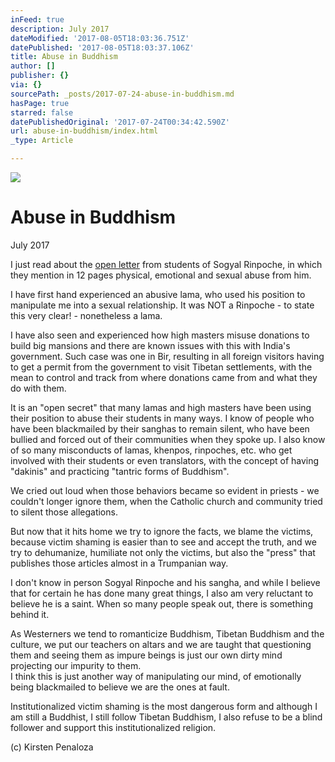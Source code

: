 ```yaml
---
inFeed: true
description: July 2017
dateModified: '2017-08-05T18:03:36.751Z'
datePublished: '2017-08-05T18:03:37.106Z'
title: Abuse in Buddhism
author: []
publisher: {}
via: {}
sourcePath: _posts/2017-07-24-abuse-in-buddhism.md
hasPage: true
starred: false
datePublishedOriginal: '2017-07-24T00:34:42.590Z'
url: abuse-in-buddhism/index.html
_type: Article

---
```

![](https://the-grid-user-content.s3-us-west-2.amazonaws.com/0dd34fed-b489-46a3-a500-4cc190979fa7.jpg)

# Abuse in Buddhism

July 2017

I just read about the [open letter][0] from students of Sogyal Rinpoche, in which they mention in 12 pages physical, emotional and sexual abuse from him.

I have first hand experienced an abusive lama, who used his position to manipulate me into a sexual relationship. It was NOT a Rinpoche - to state this very clear! - nonetheless a lama.

I have also seen and experienced how high masters misuse donations to build big mansions and there are known issues with this with India's government. Such case was one in Bir, resulting in all foreign visitors having to get a permit from the government to visit Tibetan settlements, with the mean to control and track from where donations came from and what they do with them.

It is an "open secret" that many lamas and high masters have been using their position to abuse their students in many ways. I know of people who have been blackmailed by their sanghas to remain silent, who have been bullied and forced out of their communities when they spoke up. I also know of so many misconducts of lamas, khenpos, rinpoches, etc. who get involved with their students or even translators, with the concept of having "dakinis" and practicing "tantric forms of Buddhism".

We cried out loud when those behaviors became so evident in priests - we couldn't longer ignore them, when the Catholic church and community tried to silent those allegations.

But now that it hits home we try to ignore the facts, we blame the victims, because victim shaming is easier than to see and accept the truth, and we try to dehumanize, humiliate not only the victims, but also the "press" that publishes those articles almost in a Trumpanian way.

I don't know in person Sogyal Rinpoche and his sangha, and while I believe that for certain he has done many great things, I also am very reluctant to believe he is a saint. When so many people speak out, there is something behind it.

As Westerners we tend to romanticize Buddhism, Tibetan Buddhism and the culture, we put our teachers on altars and we are taught that questioning them and seeing them as impure beings is just our own dirty mind projecting our impurity to them.  
I think this is just another way of manipulating our mind, of emotionally being blackmailed to believe we are the ones at fault.

Institutionalized victim shaming is the most dangerous form and although I am still a Buddhist, I still follow Tibetan Buddhism, I also refuse to be a blind follower and support this institutionalized religion.

(c) Kirsten Penaloza

[0]: https://www.lionsroar.com/letter-to-sogyal-rinpoche-from-current-and-ex-rigpa-members-details-abuse-allegations/